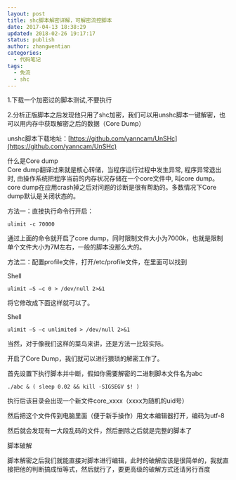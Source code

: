 ```yaml
---
layout: post
title: shc脚本解密详解，可解密流控脚本
date: 2017-04-13 18:38:29
updated: 2018-02-26 19:17:17
status: publish
author: zhangwentian
categories: 
  - 代码笔记
tags: 
  - 免流
  - shc
---
```



1.下载一个加密过的脚本测试,不要执行

2.分析正版脚本之后发现他只用了shc加密，我们可以用unshc脚本一键解密，也可以用内存中获取解密之后的数据（Core Dump）

unshc脚本下载地址：[https://github.com/yanncam/UnSHc](https://github.com/yanncam/UnSHc)

什么是Core dump  
Core dump翻译过来就是核心转储，当程序运行过程中发生异常, 程序异常退出时, 由操作系统把程序当前的内存状况存储在一个core文件中, 叫core dump。core dump在应用crash掉之后对问题的诊断是很有帮助的。多数情况下Core dump默认是关闭状态的。  


方法一：直接执行命令行开启：

```
ulimit -c 70000
```
通过上面的命令就开启了core dump，同时限制文件大小为7000k，也就是限制单个文件大小为7M左右，一般的脚本没那么大的。

方法二：配置profile文件，打开/etc/profile文件，在里面可以找到

Shell  

```
ulimit –S –c 0 > /dev/null 2>&1
```
将它修改成下面这样就可以了。

Shell  

```
ulimit –S –c unlimited > /dev/null 2>&1
```
当然，对于像我们这样的菜鸟来讲，还是方法一比较实际。

开启了Core Dump，我们就可以进行猥琐的解密工作了。

首先设置下执行脚本并中断，假如你需要解密的二进制脚本文件名为abc

```
./abc & ( sleep 0.02 && kill -SIGSEGV $! )
```
执行后该目录会出现一个新文件core\_xxxx（xxxx为随机的uid号）

然后把这个文件传到电脑里面（便于新手操作）用文本编辑器打开，编码为utf-8

然后就会发现有一大段乱码的文件，然后删除之后就是完整的脚本了

脚本破解

脚本解密之后我们就能直接对脚本进行编辑，此时的破解应该是很简单的，我就直接把他的判断搞成恒等式，然后就行了，要更高级的破解方式还请另行百度

